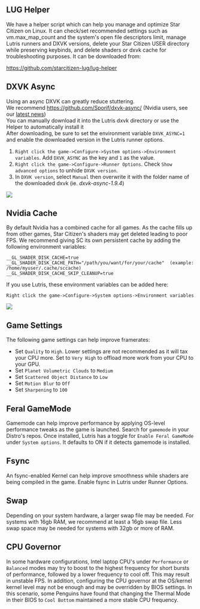 ## LUG Helper
We have a helper script which can help you manage and optimize Star Citizen on Linux. It can check/set recommended settings such as vm.max_map_count and the system's open file descriptors limit, manage Lutris runners and DXVK versions, delete your Star Citizen USER directory while preserving keybinds, and delete shaders or dxvk cache for troubleshooting purposes. It can be downloaded from:

https://github.com/starcitizen-lug/lug-helper

## DXVK Async
Using an async DXVK can greatly reduce stuttering.  
We recommend https://github.com/Sporif/dxvk-async/ (Nvidia users, see our [latest news](https://github.com/starcitizen-lug/information-howtos/wiki#news))  
You can manually download it into the Lutris dxvk directory or use the Helper to automatically install it  
After downloading, be sure to set the environment variable `DXVK_ASYNC=1` and enable the downloaded version in the Lutris runner options.
1. `Right click the game->Configure->System options->Environment variables`. Add `DXVK_ASYNC` as the key and `1` as the value.
2. `Right click the game->Configure->Runner Options`. Check `Show advanced options` to unhide `DXVK version`.
3. In `DXVK version`, select `Manual` then overwrite it with the folder name of the downloaded dxvk (ie. _dxvk-async-1.9.4_)

![](https://matrix-client.matrix.org/_matrix/media/r0/download/matrix.org/wQRsUySnKmchQWyZrmoZFDnJ)

## Nvidia Cache

By default Nvidia has a combined cache for all games. As the cache fills up from other games, Star Citizen's shaders may get deleted leading to poor FPS. We recommend giving SC its own persistent cache by adding the following environment variables:

```
__GL_SHADER_DISK_CACHE=true
__GL_SHADER_DISK_CACHE_PATH="/path/you/want/for/your/cache"  (example: /home/myuser/.cache/sccache)
__GL_SHADER_DISK_CACHE_SKIP_CLEANUP=true
```

If you use Lutris, these environment variables can be added here:

`Right click the game->Configure->System options->Environment variables`

![](https://matrix-client.matrix.org/_matrix/media/r0/download/xndr.de/AwspONZSbLKcXCCkBojwyIYT)

## Game Settings

The following game settings can help improve framerates:

- Set `Quality` to `High`. Lower settings are not recommended as it will tax your CPU more. Set to `Very High` to offload more work from your CPU to your GPU.
- Set `Planet Volumetric Clouds` to `Medium`
- Set `Scattered Object Distance` to `Low`
- Set `Motion Blur` to `Off`
- Set `Sharpening` to `100`

## Feral GameMode

Gamemode can help improve performance by applying OS-level performance tweaks as the game is launched. Search for `gamemode` in your Distro's repos. Once installed, Lutris has a toggle for `Enable Feral GameMode` under `System options`. It defaults to ON if it detects gamemode is installed.

## Fsync

An fsync-enabled Kernel can help improve smoothness while shaders are being compiled in the game. Enable fsync in Lutris under Runner Options.

## Swap

Depending on your system hardware, a larger swap file may be needed. For systems with 16gb RAM, we recommend at least a 16gb swap file. Less swap space may be needed for systems with 32gb or more of RAM.

## CPU Governor

In some hardware configurations, Intel laptop CPU's under `Performance` or `Balanced` modes may try to boost to the highest frequency for short bursts of performance, followed by a lower frequency to cool off. This may result in unstable FPS. In addition, configuring the CPU governor at the OS/kernel kernel level may not be enough and may be overridden by BIOS settings. In this scenario, some Penguins have found that changing the Thermal Mode in their BIOS to `Cool Bottom` maintained a more stable CPU frequency.